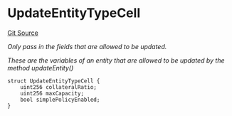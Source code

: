 # UpdateEntityTypeCell
[Git Source](https://github.com/nayms/contracts-v3/blob/ea2c06f70609c813d27d424e0330651d3c634d21/src/shared/FreeStructs.sol)

*Only pass in the fields that are allowed to be updated.*

*These are the variables of an entity that are allowed to be updated by the method updateEntity()*


```solidity
struct UpdateEntityTypeCell {
    uint256 collateralRatio;
    uint256 maxCapacity;
    bool simplePolicyEnabled;
}
```

